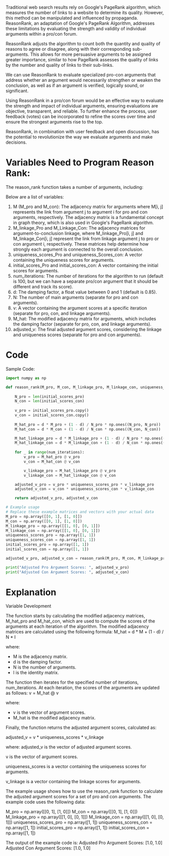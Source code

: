 Traditional web search results rely on Google's PageRank algorithm, which measures the number of links to a website to determine its quality. However, this method can be manipulated and influenced by propaganda. ReasonRank, an adaptation of Google's PageRank Algorithm, addresses these limitations by evaluating the strength and validity of individual arguments within a pro/con forum.

ReasonRank adjusts the algorithm to count both the quantity and quality of reasons to agree or disagree, along with their corresponding sub-arguments. This allows for more persuasive arguments to be assigned greater importance, similar to how PageRank assesses the quality of links by the number and quality of links to their sub-links.

We can use ReasonRank to evaluate specialized pro-con arguments that address whether an argument would necessarily strengthen or weaken the conclusion, as well as if an argument is verified, logically sound, or significant.

Using ReasonRank in a pro/con forum would be an effective way to evaluate the strength and impact of individual arguments, ensuring evaluations are objective, transparent, and reliable. To further enhance the process, user feedback (votes) can be incorporated to refine the scores over time and ensure the strongest arguments rise to the top.

ReasonRank, in combination with user feedback and open discussion, has the potential to revolutionize the way we evaluate arguments and make decisions.

# Variables Need to Program Reason Rank: 
The reason_rank function takes a number of arguments, including:

Below are a list of variables:
1. M (M_pro and M_con): The adjacency matrix for arguments where M[i, j] represents the link from argument j to argument i for pro and con arguments, respectively. The adjacency matrix is a fundamental concept in graph theory, which is also used in Google's PageRank algorithm.
2. M_linkage_Pro and M_Linkage_Con: The adjacency matrices for argument-to-conclusion linkage, where M_linkage_Pro[i, j] and M_linkage_Con[i, j] represent the link from linkage argument j to pro or con argument i, respectively.  These matrices help determine how strongly each argument is connected to the overall conclusion.
3. uniqueness_scores_Pro and uniqueness_Scores_con: A vector containing the uniqueness scores for arguments.
4. initial_scores_Pro and initial_scores_con: A vector containing the initial scores for arguments.
5. num_iterations: The number of iterations for the algorithm to run (default is 100, but we can have a separate pro/con argument that it should be different and track its score).
6. d: The damping factor, a float value between 0 and 1 (default is 0.85).
7. N: The number of main arguments (separate for pro and con arguments).
8. v: A vector containing the argument scores at a specific iteration (separate for pro, con, and linkage arguments).
9. M_hat: The modified adjacency matrix for arguments, which includes the damping factor (separate for pro, con, and linkage arguments).
10. adjusted_v: The final adjusted argument scores, considering the linkage and uniqueness scores (separate for pro and con arguments). 

# Code

Sample Code: 

````python
import numpy as np

def reason_rank(M_pro, M_con, M_linkage_pro, M_linkage_con, uniqueness_scores_pro, uniqueness_scores_con, initial_scores_pro, initial_scores_con, num_iterations=100, d=0.85):
    
    N_pro = len(initial_scores_pro)
    N_con = len(initial_scores_con)
    
    v_pro = initial_scores_pro.copy()
    v_con = initial_scores_con.copy()
    
    M_hat_pro = d * M_pro + (1 - d) / N_pro * np.ones((N_pro, N_pro))
    M_hat_con = d * M_con + (1 - d) / N_con * np.ones((N_con, N_con))

    M_hat_linkage_pro = d * M_linkage_pro + (1 - d) / N_pro * np.ones((N_pro, N_pro))
    M_hat_linkage_con = d * M_linkage_con + (1 - d) / N_con * np.ones((N_con, N_con))
    
    for _ in range(num_iterations):
        v_pro = M_hat_pro @ v_pro
        v_con = M_hat_con @ v_con

        v_linkage_pro = M_hat_linkage_pro @ v_pro
        v_linkage_con = M_hat_linkage_con @ v_con

    adjusted_v_pro = v_pro * uniqueness_scores_pro * v_linkage_pro
    adjusted_v_con = v_con * uniqueness_scores_con * v_linkage_con

    return adjusted_v_pro, adjusted_v_con

# Example usage
# Replace these example matrices and vectors with your actual data
M_pro = np.array([[0, 1], [1, 0]])
M_con = np.array([[0, 1], [1, 0]])
M_linkage_pro = np.array([[1, 0], [0, 1]])
M_linkage_con = np.array([[1, 0], [0, 1]])
uniqueness_scores_pro = np.array([1, 1])
uniqueness_scores_con = np.array([1, 1])
initial_scores_pro = np.array([1, 1])
initial_scores_con = np.array([1, 1])

adjusted_v_pro, adjusted_v_con = reason_rank(M_pro, M_con, M_linkage_pro, M_linkage_con, uniqueness_scores_pro, uniqueness_scores_con, initial_scores_pro, initial_scores_con)

print("Adjusted Pro Argument Scores: ", adjusted_v_pro)
print("Adjusted Con Argument Scores: ", adjusted_v_con)
````


# Explanation

Variable Development

The function starts by calculating the modified adjacency matrices, M_hat_pro and M_hat_con, which are used to compute the scores of the arguments at each iteration of the algorithm. The modified adjacency matrices are calculated using the following formula:
M_hat = d * M + (1 - d) / N * I

where:

* M is the adjacency matrix.
* d is the damping factor.
* N is the number of arguments.
* I is the identity matrix.

The function then iterates for the specified number of iterations, num_iterations. At each iteration, the scores of the arguments are updated as follows:
v = M_hat @ v

where:
* v is the vector of argument scores.
* M_hat is the modified adjacency matrix.

Finally, the function returns the adjusted argument scores, calculated as:

adjusted_v = v * uniqueness_scores * v_linkage

where:
adjusted_v is the vector of adjusted argument scores.

v is the vector of argument scores.

uniqueness_scores is a vector containing the uniqueness scores for arguments.

v_linkage is a vector containing the linkage scores for arguments.

The example usage shows how to use the reason_rank function to calculate the adjusted argument scores for a set of pro and con arguments. The example code uses the following data:

M_pro = np.array([[0, 1], [1, 0]])
M_con = np.array([[0, 1], [1, 0]])
M_linkage_pro = np.array([[1, 0], [0, 1]])
M_linkage_con = np.array([[1, 0], [0, 1]])
uniqueness_scores_pro = np.array([1, 1])
uniqueness_scores_con = np.array([1, 1])
initial_scores_pro = np.array([1, 1])
initial_scores_con = np.array([1, 1])

The output of the example code is:
Adjusted Pro Argument Scores: [1.0, 1.0]
Adjusted Con Argument Scores: [1.0, 1.0]
